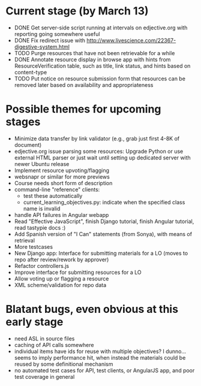 Current stage (by March 13)
=========================

* DONE Get server-side script running at intervals on edjective.org with reporting going somewhere useful
* DONE Fix redirect issue with http://www.livescience.com/22367-digestive-system.html
* TODO Purge resources that have not been retrievable for a while
* DONE Annotate resource display in browse app with hints from ResourceVerification table, such as title, link status, and hints based on content-type
* TODO Put notice on resource submission form that resources can be removed later based on availability and appropriateness

Possible themes for upcoming stages
===================================

* Minimize data transfer by link validator (e.g., grab just first 4-8K of document)
* edjective.org issue parsing some resources: Upgrade Python or use external HTML parser or just wait until setting up dedicated server with newer Ubuntu release
* Implement resource upvoting/flagging
* websnapr or similar for more previews
* Course needs short form of description
* command-line "reference" clients:
  * test these automatically
  * current\_learning\_objectives.py: indicate when the specified class name is invalid
* handle API failures in Angular webapp
* Read "Effective JavaScript", finish Django tutorial, finish Angular tutorial, read tastypie docs :)
* Add Spanish version of "I Can" statements (from Sonya), with means of retrieval
* More testcases
* New Django app: Interface for submitting materials for a LO (moves to repo after review/rework by approver)
* Refactor controllers.js
* Improve interface for submitting resources for a LO
* Allow voting up or flagging a resource
* XML scheme/validation for repo data

Blatant bugs, even obvious at this early stage
==============================================

* need ASL in source files
* caching of API calls somewhere
* individual items have ids for reuse with multiple objectives?  I dunno...  seems to imply performance hit, when instead the materials could be reused by some definitional mechanism
* no automated test cases for API, test clients, or AngularJS app, and poor test coverage in general
